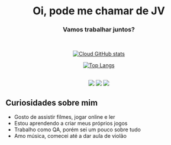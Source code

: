 <div align=center>  
  <h1>Oi, pode me chamar de JV</h1>
  <h3>Vamos trabalhar juntos?</h3>
</div>
<br>
<div align=center>
  
  [![Cloud GitHub stats](https://github-readme-stats.vercel.app/api?username=JvDevDev&show_icons=true&theme=bear&rank_icon=github)](https://github.com/JvDevDev/github-readme-stats)
  
  [![Top Langs](https://github-readme-stats.vercel.app/api/top-langs/?username=JvDevDev&layout=compact&theme=bear)](https://github.com/JvDevDev/github-readme-stats)

<br>
  <a href="https://www.instagram.com/jvdevdev/" target="_blank" rel=”noopener”>
    <img src="https://img.shields.io/badge/-Instagram-%23E4405F?style=for-the-badge&logo=instagram&logoColor=white"/></a>
  <a href = "mailto:jvhc3002@gmail.com" target="_blank" rel=”noopener”>
    <img src="https://img.shields.io/badge/-Gmail-%23333?style=for-the-badge&logo=gmail&logoColor=white"/></a>
  <a href="https://www.linkedin.com/in/JvDevDev/" target="_blank" rel=”noopener”>
    <img src="https://img.shields.io/badge/-LinkedIn-%230077B5?style=for-the-badge&logo=linkedin&logoColor=white"/></a>
</div>

## Curiosidades sobre mim

- Gosto de assistir filmes, jogar online e ler
- Estou aprendendo a criar meus próprios jogos
- Trabalho como QA, porém sei um pouco sobre tudo
- Amo música, comecei até a dar aula de violão
